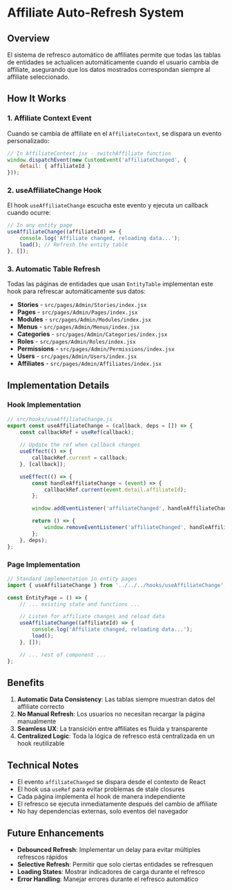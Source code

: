 # Affiliate Auto-Refresh System

## Overview

El sistema de refresco automático de affiliates permite que todas las tablas de entidades se actualicen automáticamente cuando el usuario cambia de affiliate, asegurando que los datos mostrados correspondan siempre al affiliate seleccionado.

## How It Works

### 1. Affiliate Context Event

Cuando se cambia de affiliate en el `AffiliateContext`, se dispara un evento personalizado:

```javascript
// In AffiliateContext.jsx - switchAffiliate function
window.dispatchEvent(new CustomEvent('affiliateChanged', { 
    detail: { affiliateId } 
}));
```

### 2. useAffiliateChange Hook

El hook `useAffiliateChange` escucha este evento y ejecuta un callback cuando ocurre:

```javascript
// In any entity page
useAffiliateChange((affiliateId) => {
    console.log('Affiliate changed, reloading data...');
    load(); // Refresh the entity table
}, []);
```

### 3. Automatic Table Refresh

Todas las páginas de entidades que usan `EntityTable` implementan este hook para refrescar automáticamente sus datos:

- **Stories** - `src/pages/Admin/Stories/index.jsx`
- **Pages** - `src/pages/Admin/Pages/index.jsx`
- **Modules** - `src/pages/Admin/Modules/index.jsx`
- **Menus** - `src/pages/Admin/Menus/index.jsx`
- **Categories** - `src/pages/Admin/Categories/index.jsx`
- **Roles** - `src/pages/Admin/Roles/index.jsx`
- **Permissions** - `src/pages/Admin/Permissions/index.jsx`
- **Users** - `src/pages/Admin/Users/index.jsx`
- **Affiliates** - `src/pages/Admin/Affiliates/index.jsx`

## Implementation Details

### Hook Implementation

```javascript
// src/hooks/useAffiliateChange.js
export const useAffiliateChange = (callback, deps = []) => {
    const callbackRef = useRef(callback);
    
    // Update the ref when callback changes
    useEffect(() => {
        callbackRef.current = callback;
    }, [callback]);

    useEffect(() => {
        const handleAffiliateChange = (event) => {
            callbackRef.current(event.detail.affiliateId);
        };

        window.addEventListener('affiliateChanged', handleAffiliateChange);

        return () => {
            window.removeEventListener('affiliateChanged', handleAffiliateChange);
        };
    }, deps);
};
```

### Page Implementation

```javascript
// Standard implementation in entity pages
import { useAffiliateChange } from '../../../hooks/useAffiliateChange';

const EntityPage = () => {
    // ... existing state and functions ...

    // Listen for affiliate changes and reload data
    useAffiliateChange((affiliateId) => {
        console.log('Affiliate changed, reloading data...');
        load();
    }, []);

    // ... rest of component ...
};
```

## Benefits

1. **Automatic Data Consistency**: Las tablas siempre muestran datos del affiliate correcto
2. **No Manual Refresh**: Los usuarios no necesitan recargar la página manualmente
3. **Seamless UX**: La transición entre affiliates es fluida y transparente
4. **Centralized Logic**: Toda la lógica de refresco está centralizada en un hook reutilizable

## Technical Notes

- El evento `affiliateChanged` se dispara desde el contexto de React
- El hook usa `useRef` para evitar problemas de stale closures
- Cada página implementa el hook de manera independiente
- El refresco se ejecuta inmediatamente después del cambio de affiliate
- No hay dependencias externas, solo eventos del navegador

## Future Enhancements

- **Debounced Refresh**: Implementar un delay para evitar múltiples refrescos rápidos
- **Selective Refresh**: Permitir que solo ciertas entidades se refresquen
- **Loading States**: Mostrar indicadores de carga durante el refresco
- **Error Handling**: Manejar errores durante el refresco automático
